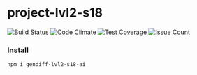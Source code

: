 # project-lvl2-s18

[![Build Status](https://travis-ci.org/LehaIvanov/project-lvl2-s18.svg?branch=master)](https://travis-ci.org/LehaIvanov/project-lvl2-s18)
[![Code Climate](https://codeclimate.com/github/LehaIvanov/project-lvl2-s18/badges/gpa.svg)](https://codeclimate.com/github/LehaIvanov/project-lvl2-s18)
[![Test Coverage](https://codeclimate.com/github/LehaIvanov/project-lvl2-s18/badges/coverage.svg)](https://codeclimate.com/github/LehaIvanov/project-lvl2-s18/coverage)
[![Issue Count](https://codeclimate.com/github/LehaIvanov/project-lvl2-s18/badges/issue_count.svg)](https://codeclimate.com/github/LehaIvanov/project-lvl2-s18)

### Install
```
npm i gendiff-lvl2-s18-ai

```

